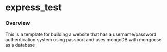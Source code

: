 express_test
============

### Overview

This is a template for building a website that has a username/password authentication system using passport and uses mongoDB with mongoose as a database